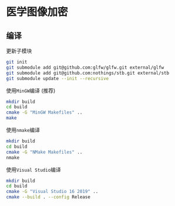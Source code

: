 # 医学图像加密

## 编译

更新子模块

```sh
git init
git submodule add git@github.com:glfw/glfw.git external/glfw
git submodule add git@github.com:nothings/stb.git external/stb
git submodule update --init --recursive
```

使用`MinGW`编译 (推荐)

```sh
mkdir build
cd build
cmake -G "MinGW Makefiles" ..
make
```

使用`nmake`编译

```sh
mkdir build
cd build
cmake -G "NMake Makefiles" ..
nmake
```

使用`Visual Studio`编译

```sh
mkdir build
cd build
cmake -G "Visual Studio 16 2019" ..
cmake --build . --config Release
```